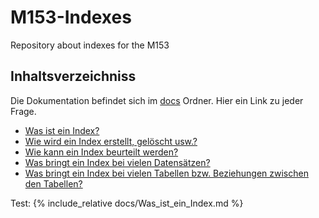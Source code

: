 # M153-Indexes
Repository about indexes for the M153

## Inhaltsverzeichniss
Die Dokumentation befindet sich im [docs](docs) Ordner. Hier ein Link zu jeder Frage.

- [Was ist ein Index?](docs/Was_ist_ein_Index.md)
- [Wie wird ein Index erstellt, gelöscht usw.?](docs/Indexes_erstellen_und_loeschen.md)
- [Wie kann ein Index beurteilt werden?](docs/Indexes_beurteilen.md)
- [Was bringt ein Index bei vielen Datensätzen?](docs/Indexes_bei_vielen_datensätzen.md)
- [Was bringt ein Index bei vielen Tabellen bzw. Beziehungen zwischen den Tabellen?](docs/Indexes_in_komplexen_datenbanken.md)

Test:
{% include_relative docs/Was_ist_ein_Index.md %}
